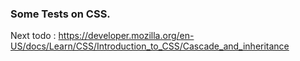 ### Some Tests on CSS.

Next todo : https://developer.mozilla.org/en-US/docs/Learn/CSS/Introduction_to_CSS/Cascade_and_inheritance



